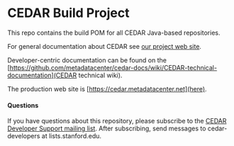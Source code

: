 # CEDAR Build Project

This repo contains the build POM for all CEDAR Java-based repositories.

For general documentation about CEDAR see [our project web site](https://metadatacenter.org/).

Developer-centric documentation can be found on the [https://github.com/metadatacenter/cedar-docs/wiki/CEDAR-technical-documentation](CEDAR technical wiki).

The production web site is [https://cedar.metadatacenter.net](here).

#### Questions

If you have questions about this repository, please subscribe to the [CEDAR Developer Support
mailing list](https://mailman.stanford.edu/mailman/listinfo/cedar-developers).
After subscribing, send messages to cedar-developers at lists.stanford.edu.

